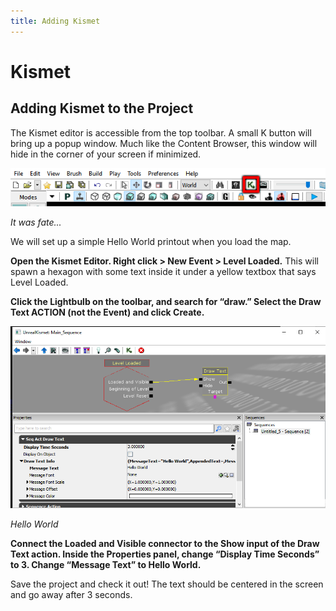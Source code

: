 ```yaml
---
title: Adding Kismet
---
```

# Kismet

## Adding Kismet to the Project <Badge text="important" type="tip"/>

The Kismet editor is accessible from the top toolbar. A small K button will bring up a popup window. Much like the Content Browser, this window will hide in the corner of your screen if minimized.

![alt text](../../.vuepress/public/images/image238.png)

*It was fate...*

We will set up a simple Hello World printout when you load the map.

**Open the Kismet Editor. Right click > New Event > Level Loaded.** This will spawn a hexagon with some text inside it under a yellow textbox that says Level Loaded.

**Click the Lightbulb on the toolbar, and search for “draw.” Select the Draw Text ACTION (not the Event) and click Create.**

![alt text](../../.vuepress/public/images/image126.png)

*Hello World*

**Connect the Loaded and Visible connector to the Show input of the Draw Text action. Inside the Properties panel, change “Display Time Seconds” to 3. Change “Message Text” to Hello World.**

Save the project and check it out! The text should be centered in the screen and go away after 3 seconds.

